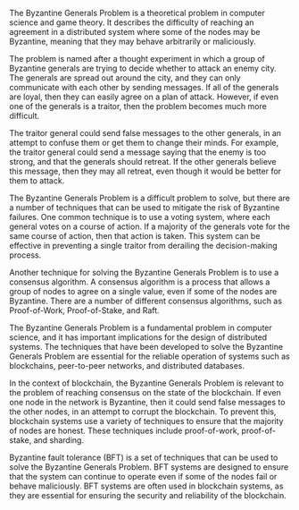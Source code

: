 The Byzantine Generals Problem is a theoretical problem in computer science and game theory. It describes the difficulty of reaching an agreement in a distributed system where some of the nodes may be Byzantine, meaning that they may behave arbitrarily or maliciously.

The problem is named after a thought experiment in which a group of Byzantine generals are trying to decide whether to attack an enemy city. The generals are spread out around the city, and they can only communicate with each other by sending messages. If all of the generals are loyal, then they can easily agree on a plan of attack. However, if even one of the generals is a traitor, then the problem becomes much more difficult.

The traitor general could send false messages to the other generals, in an attempt to confuse them or get them to change their minds. For example, the traitor general could send a message saying that the enemy is too strong, and that the generals should retreat. If the other generals believe this message, then they may all retreat, even though it would be better for them to attack.

The Byzantine Generals Problem is a difficult problem to solve, but there are a number of techniques that can be used to mitigate the risk of Byzantine failures. One common technique is to use a voting system, where each general votes on a course of action. If a majority of the generals vote for the same course of action, then that action is taken. This system can be effective in preventing a single traitor from derailing the decision-making process.

Another technique for solving the Byzantine Generals Problem is to use a consensus algorithm. A consensus algorithm is a process that allows a group of nodes to agree on a single value, even if some of the nodes are Byzantine. There are a number of different consensus algorithms, such as Proof-of-Work, Proof-of-Stake, and Raft.

The Byzantine Generals Problem is a fundamental problem in computer science, and it has important implications for the design of distributed systems. The techniques that have been developed to solve the Byzantine Generals Problem are essential for the reliable operation of systems such as blockchains, peer-to-peer networks, and distributed databases.

In the context of blockchain, the Byzantine Generals Problem is relevant to the problem of reaching consensus on the state of the blockchain. If even one node in the network is Byzantine, then it could send false messages to the other nodes, in an attempt to corrupt the blockchain. To prevent this, blockchain systems use a variety of techniques to ensure that the majority of nodes are honest. These techniques include proof-of-work, proof-of-stake, and sharding.

Byzantine fault tolerance (BFT) is a set of techniques that can be used to solve the Byzantine Generals Problem. BFT systems are designed to ensure that the system can continue to operate even if some of the nodes fail or behave maliciously. BFT systems are often used in blockchain systems, as they are essential for ensuring the security and reliability of the blockchain.
